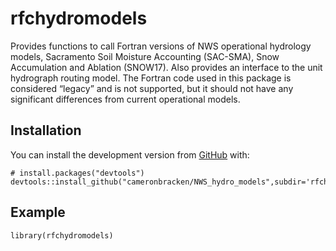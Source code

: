 
<!-- README.md is generated from README.Rmd. Please edit that file -->

rfchydromodels
==============

<!-- badges: start -->
<!-- badges: end -->

Provides functions to call Fortran versions of NWS operational hydrology
models, Sacramento Soil Moisture Accounting (SAC-SMA), Snow Accumulation
and Ablation (SNOW17). Also provides an interface to the unit hydrograph
routing model. The Fortran code used in this package is considered
“legacy” and is not supported, but it should not have any significant
differences from current operational models.

Installation
------------

You can install the development version from
[GitHub](https://github.com/) with:

    # install.packages("devtools")
    devtools::install_github("cameronbracken/NWS_hydro_models",subdir='rfchydromodels')

Example
-------

    library(rfchydromodels)
